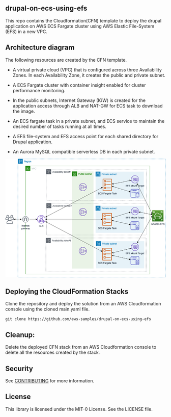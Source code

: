 ## drupal-on-ecs-using-efs

This repo contains the Cloudformation(CFN) template to deploy the drupal application on AWS ECS Fargate cluster using AWS Elastic File-System (EFS) in a new VPC. 

## Architecture diagram

The following resources are created by the CFN template. 

- A virtual private cloud (VPC) that is configured across three Availability Zones. In each Availability Zone, it creates the public and private subnet.

- A ECS Fargate cluster with container insight enabled for cluster performance monitoring.

- In the public subnets, Internet Gateway (IGW) is created for the application access through ALB and NAT-GW for ECS task to download the image.

- An ECS fargate task in a private subnet, and ECS service to maintain the desired number of tasks running at all times. 

- A EFS file-system and EFS access point for each shared directory for Drupal application.

- An Aurora MySQL compatible serverless DB in each private subnet.


![](images/architecture_diagram.png)


## Deploying the CloudFormation Stacks

Clone the repository and deploy the solution from an AWS Cloudformation console using the cloned main.yaml file.
```
git clone https://github.com/aws-samples/drupal-on-ecs-using-efs
```


## Cleanup:

Delete the deployed CFN stack from an AWS Cloudformation console to delete all the resources created by the stack. 


## Security

See [CONTRIBUTING](CONTRIBUTING.md#security-issue-notifications) for more information.


## License

This library is licensed under the MIT-0 License. See the LICENSE file.
